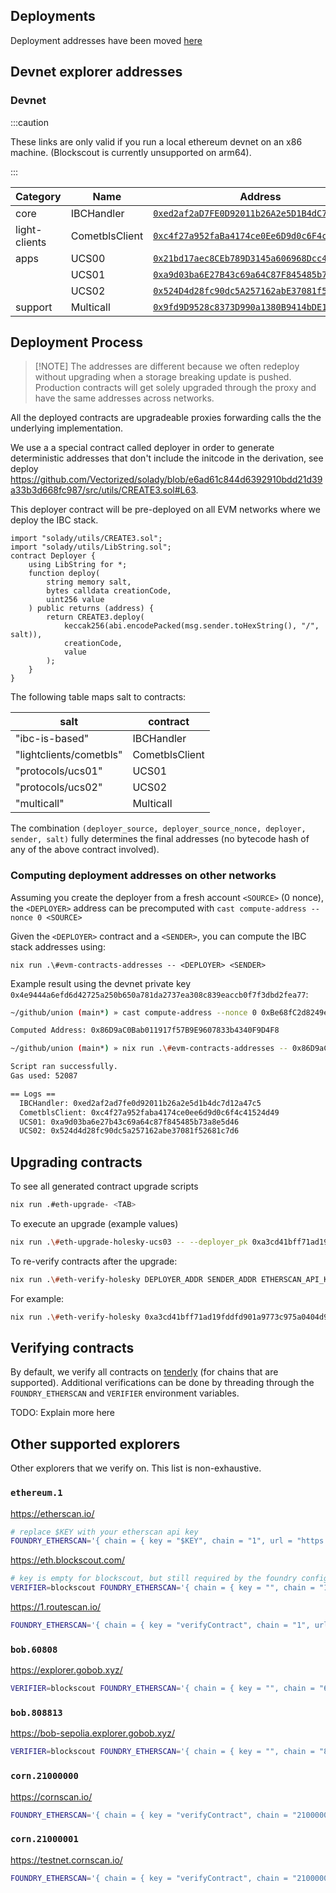 ## Deployments

Deployment addresses have been moved [here](../docs/src/content/docs/protocol/deployments.mdx)

## Devnet explorer addresses

### Devnet

:::caution

These links are only valid if you run a local ethereum devnet on an x86 machine. (Blockscout is currently unsupported on arm64).

:::

| Category           | Name              | Address                                                                                                             |
|--------------------|-------------------|---------------------------------------------------------------------------------------------------------------------|
| core               | IBCHandler        | [`0xed2af2aD7FE0D92011b26A2e5D1B4dC7D12A47C5`](http://localhost/address/0xed2af2aD7FE0D92011b26A2e5D1B4dC7D12A47C5) |
| light-clients      | CometblsClient    | [`0xc4f27a952faBa4174ce0Ee6D9d0c6F4c41524d49`](http://localhost/address/0xc4f27a952faBa4174ce0Ee6D9d0c6F4c41524d49) |
| apps               | UCS00             | [`0x21bd17aec8CEb789D3145a606968Dcc428c1e4F4`](http://localhost/address/0x21bd17aec8CEb789D3145a606968Dcc428c1e4F4) |
|                    | UCS01             | [`0xa9d03ba6E27B43c69a64C87F845485b73A8e5d46`](http://localhost/address/0xa9d03ba6E27B43c69a64C87F845485b73A8e5d46) |
|                    | UCS02             | [`0x524D4d28fc90dc5A257162abE37081f52681C7D6`](http://localhost/address/0x524D4d28fc90dc5A257162abE37081f52681C7D6) |
|  support           | Multicall         | [`0x9fd9D9528c8373D990a1380B9414bDE179007A35`](http://localhost/address/0x9fd9D9528c8373D990a1380B9414bDE179007A35) |

## Deployment Process

> \[!NOTE\]
> The addresses are different because we often redeploy without upgrading when a storage breaking update is pushed.
> Production contracts will get solely upgraded through the proxy and have the same addresses across networks.

All the deployed contracts are upgradeable proxies forwarding calls the the underlying implementation.

We use a a special contract called deployer in order to generate deterministic addresses that don't include the initcode in the derivation, see deploy https://github.com/Vectorized/solady/blob/e6ad61c844d6392910bdd21d39a33b3d668fc987/src/utils/CREATE3.sol#L63.

This deployer contract will be pre-deployed on all EVM networks where we deploy the IBC stack.

```solidity
import "solady/utils/CREATE3.sol";
import "solady/utils/LibString.sol";
contract Deployer {
    using LibString for *;
    function deploy(
        string memory salt,
        bytes calldata creationCode,
        uint256 value
    ) public returns (address) {
        return CREATE3.deploy(
            keccak256(abi.encodePacked(msg.sender.toHexString(), "/", salt)),
            creationCode,
            value
        );
    }
}
```

The following table maps salt to contracts:

| salt                    | contract       |
| ----------------------- | -------------- |
| "ibc-is-based"          | IBCHandler     |
| "lightclients/cometbls" | CometblsClient |
| "protocols/ucs01"       | UCS01          |
| "protocols/ucs02"       | UCS02          |
| "multicall"             | Multicall      |

The combination `(deployer_source, deployer_source_nonce, deployer, sender, salt)` fully determines the final addresses (no bytecode hash of any of the above contract involved).

### Computing deployment addresses on other networks

Assuming you create the deployer from a fresh account `<SOURCE>` (0 nonce), the `<DEPLOYER>` address can be precomputed with `cast compute-address --nonce 0 <SOURCE>`

Given the `<DEPLOYER>` contract and a `<SENDER>`, you can compute the IBC stack addresses using:

`nix run .\#evm-contracts-addresses -- <DEPLOYER> <SENDER>`

Example result using the devnet private key `0x4e9444a6efd6d42725a250b650a781da2737ea308c839eaccb0f7f3dbd2fea77`:

```sh
~/github/union (main*) » cast compute-address --nonce 0 0xBe68fC2d8249eb60bfCf0e71D5A0d2F2e292c4eD

Computed Address: 0x86D9aC0Bab011917f57B9E9607833b4340F9D4F8
```

```sh
~/github/union (main*) » nix run .\#evm-contracts-addresses -- 0x86D9aC0Bab011917f57B9E9607833b4340F9D4F8 0xBe68fC2d8249eb60bfCf0e71D5A0d2F2e292c4eD

Script ran successfully.
Gas used: 52087

== Logs ==
  IBCHandler: 0xed2af2ad7fe0d92011b26a2e5d1b4dc7d12a47c5
  CometblsClient: 0xc4f27a952faba4174ce0ee6d9d0c6f4c41524d49
  UCS01: 0xa9d03ba6e27b43c69a64c87f845485b73a8e5d46
  UCS02: 0x524d4d28fc90dc5a257162abe37081f52681c7d6
```

## Upgrading contracts

To see all generated contract upgrade scripts

```bash
nix run .#eth-upgrade- <TAB>
```

To execute an upgrade (example values)

```bash
nix run .\#eth-upgrade-holesky-ucs03 -- --deployer_pk 0xa3cd41bff71ad19fddfd901a9773c975a0404d97 --sender_pk 0x153919669Edc8A5D0c8D1E4507c9CE60435A1177 --private_key omitted
```

To re-verify contracts after the upgrade:

```bash
nix run .\#eth-verify-holesky DEPLOYER_ADDR SENDER_ADDR ETHERSCAN_API_KEY
```

For example:

```bash
nix run .\#eth-verify-holesky 0xa3cd41bff71ad19fddfd901a9773c975a0404d97 0x153919669Edc8A5D0c8D1E4507c9CE60435A1177 omitted
```

## Verifying contracts

By default, we verify all contracts on [tenderly](https://tenderly.co/) (for chains that are supported). Additional verifications can be done by threading through the `FOUNDRY_ETHERSCAN` and `VERIFIER` environment variables.

TODO: Explain more here

## Other supported explorers

Other explorers that we verify on. This list is non-exhaustive.

### `ethereum.1`

<https://etherscan.io/>

```sh
# replace $KEY with your etherscan api key
FOUNDRY_ETHERSCAN='{ chain = { key = "$KEY", chain = "1", url = "https://api.etherscan.io/api" } }' nix run .#evm-scripts.ethereum
```

<https://eth.blockscout.com/>

```sh
# key is empty for blockscout, but still required by the foundry config schema
VERIFIER=blockscout FOUNDRY_ETHERSCAN='{ chain = { key = "", chain = "1", url = "https://eth.blockscout.com/api" } }' nix run .#evm-scripts.ethereum
```

<https://1.routescan.io/>

```sh
FOUNDRY_ETHERSCAN='{ chain = { key = "verifyContract", chain = "1", url = "https://api.routescan.io/v2/network/mainnet/evm/1/etherscan" } }' nix run .#evm-scripts.ethereum
```

### `bob.60808`

<https://explorer.gobob.xyz/>

```sh
VERIFIER=blockscout FOUNDRY_ETHERSCAN='{ chain = { key = "", chain = "60808", url = "https://explorer.gobob.xyz/api" } }' nix run .#evm-scripts.bob
```

### `bob.808813`

<https://bob-sepolia.explorer.gobob.xyz/>

```sh
VERIFIER=blockscout FOUNDRY_ETHERSCAN='{ chain = { key = "", chain = "808813", url = "https://bob-sepolia.explorer.gobob.xyz/api" } }' nix run .#evm-scripts.bob-sepolia
```

### `corn.21000000`

<https://cornscan.io/>

```sh
FOUNDRY_ETHERSCAN='{ chain = { key = "verifyContract", chain = "21000000", url = "https://api.routescan.io/v2/network/mainnet/evm/21000000/etherscan" } }' nix run .#evm-scripts.corn
```

### `corn.21000001`

<https://testnet.cornscan.io/>

```sh
FOUNDRY_ETHERSCAN='{ chain = { key = "verifyContract", chain = "21000001", url = "https://api.routescan.io/v2/network/testnet/evm/21000001/etherscan" } }' nix run .#evm-scripts.corn-testnet
```
